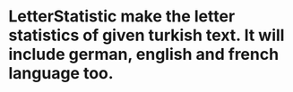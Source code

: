 # LetterStatistic make the letter statistics of given turkish text. It will include german, english and french language too. 

